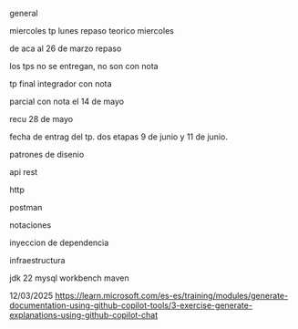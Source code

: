 general

miercoles tp
lunes repaso teorico
miercoles 

de aca al 26 de marzo repaso

los tps no se entregan, no son con nota

tp final integrador con nota

parcial con nota el 14 de mayo

recu 28 de mayo

fecha de entrag del tp. dos etapas 9 de junio y 11 de junio.

patrones de disenio

api rest

http

postman

notaciones

inyeccion de dependencia

infraestructura

jdk 22
mysql workbench
maven

12/03/2025
https://learn.microsoft.com/es-es/training/modules/generate-documentation-using-github-copilot-tools/3-exercise-generate-explanations-using-github-copilot-chat



